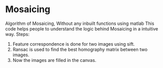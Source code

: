 # Mosaicing
Algorithm of Mosaicing, Without any inbuilt functions using matlab
This code helps people to understand the logic behind Mosaicing in a intuitive way. 
Steps:
1. Feature correspondence is done for two images using sift.
2. Ransac is used to find the best homography matrix between two images. 
3. Now the images are filled in the canvas. 
